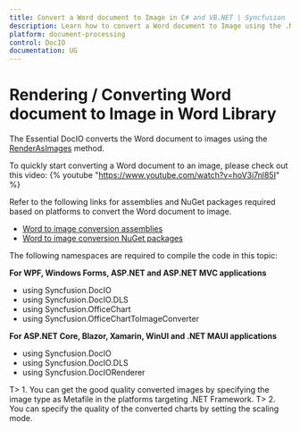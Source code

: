 ```yaml
---
title: Convert a Word document to Image in C# and VB.NET | Syncfusion
description: Learn how to convert a Word document to Image using the .NET Word (DocIO) library.
platform: document-processing
control: DocIO
documentation: UG
---
```

# Rendering / Converting Word document to Image in Word Library

The Essential DocIO converts the Word document to images using the [RenderAsImages](https://help.syncfusion.com/cr/document-processing/Syncfusion.DocIO.DLS.WordDocument.html#Syncfusion_DocIO_DLS_WordDocument_RenderAsImages_Syncfusion_DocIO_DLS_ImageType_) method.

To quickly start converting a Word document to an image, please check out this video:
{% youtube "https://www.youtube.com/watch?v=hoV3i7nl85I" %}

Refer to the following links for assemblies and NuGet packages required based on platforms to convert the Word document to image.

* [Word to image conversion assemblies](https://help.syncfusion.com/document-processing/word/word-library/net/assemblies-required#converting-word-document-to-image) 
* [Word to image conversion NuGet packages](https://help.syncfusion.com/document-processing/word/word-library/net/nuget-packages-required#converting-word-document-to-image)

The following namespaces are required to compile the code in this topic:

**For WPF, Windows Forms, ASP.NET and ASP.NET MVC applications**
* using Syncfusion.DocIO
* using Syncfusion.DocIO.DLS
* using Syncfusion.OfficeChart
* using Syncfusion.OfficeChartToImageConverter

**For ASP.NET Core, Blazor, Xamarin, WinUI and .NET MAUI applications**
* using Syncfusion.DocIO
* using Syncfusion.DocIO.DLS
* using Syncfusion.DocIORenderer

T> 1. You can get the good quality converted images by specifying the image type as Metafile in the platforms targeting .NET Framework.
T> 2. You can specify the quality of the converted charts by setting the scaling mode.